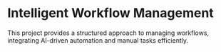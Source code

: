 # Intelligent Workflow Management
This project provides a structured approach to managing workflows, integrating AI-driven automation and manual tasks efficiently.